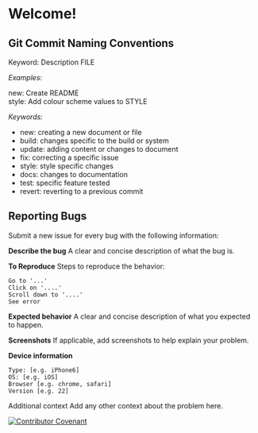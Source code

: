 # Welcome!

## Git Commit Naming Conventions

Keyword: Description FILE

*Examples:*

new: Create README<br>
style: Add colour scheme values to STYLE

*Keywords:*

* new: creating a new document or file
* build: changes specific to the build or system
* update: adding content or changes to document
* fix: correcting a specific issue
* style: style specific changes
* docs: changes to documentation
* test: specific feature tested
* revert: reverting to a previous commit

## Reporting Bugs

Submit a new issue for every bug with the following information:

**Describe the bug**
A clear and concise description of what the bug is.

**To Reproduce**
Steps to reproduce the behavior:

    Go to '...'
    Click on '....'
    Scroll down to '....'
    See error

**Expected behavior**
A clear and concise description of what you expected to happen.

**Screenshots**
If applicable, add screenshots to help explain your problem.

**Device information**

    Type: [e.g. iPhone6]
    OS: [e.g. iOS]
    Browser [e.g. chrome, safari]
    Version [e.g. 22]

Additional context
Add any other context about the problem here.

[![Contributor Covenant](https://img.shields.io/badge/Contributor%20Covenant-2.1-4baaaa.svg)](code_of_conduct.md)
